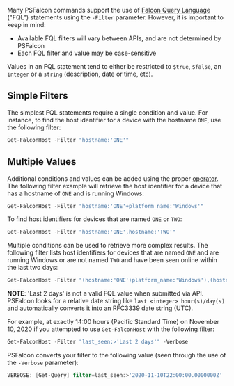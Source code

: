Many PSFalcon commands support the use of [Falcon Query Language](https://falcon.crowdstrike.com/support/documentation/45/falcon-query-language-fql) \("FQL"\) statements using the `-Filter` parameter. However, it is important to keep in mind:

* Available FQL filters will vary between APIs, and are not determined by PSFalcon
* Each FQL filter and value may be case-sensitive

Values in an FQL statement tend to either be restricted to `$true`, `$false`, an `integer` or a `string` (description, date or time, etc). 

## Simple Filters

The simplest FQL statements require a single condition and value. For instance, to find the host identifier for a device with the hostname `ONE`, use the following filter:

```powershell
Get-FalconHost -Filter "hostname:'ONE'"
```

## Multiple Values

Additional conditions and values can be added using the proper [operator](https://falcon.crowdstrike.com/support/documentation/45/falcon-query-language-fql#Operators). The following filter example will retrieve the host identifier for a device that has a hostname of `ONE` and is running Windows:

```powershell
Get-FalconHost -Filter "hostname:'ONE'+platform_name:'Windows'"
```

To find host identifiers for devices that are named `ONE` or `TWO`:

```powershell
Get-FalconHost -Filter "hostname:'ONE',hostname:'TWO'"
```

Multiple conditions can be used to retrieve more complex results. The following filter lists host identifiers for devices that are named `ONE` and are running Windows or are not named `TWO` and have been seen online within the last two days:

```powershell
Get-FalconHost -Filter "(hostname:'ONE'+platform_name:'Windows'),(hostname:!'TWO'+last_seen:>'Last 2 days')"
```

**NOTE**: 'Last 2 days' is not a valid FQL value when submitted via API. PSFalcon looks for a relative date string like `last <integer> hour(s)/day(s)` and automatically converts it into an RFC3339 date string \(UTC\).

For example, at exactly 14:00 hours \(Pacific Standard Time\) on November 10, 2020 if you attempted to use `Get-FalconHost` with the following filter:

```powershell
Get-FalconHost -Filter "last_seen:>'Last 2 days'" -Verbose
```

PSFalcon converts your filter to the following value \(seen through the use of the `-Verbose` parameter\):

```powershell
VERBOSE: [Get-Query] filter=last_seen:>'2020-11-10T22:00:00.0000000Z'
```